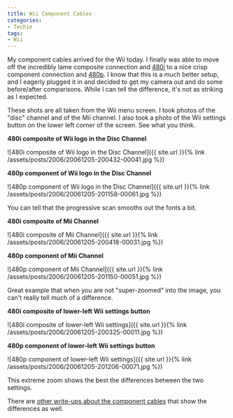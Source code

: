 ```yaml
---
title: Wii Component Cables
categories:
- Techie
tags:
- Wii
---
```


My component cables arrived for the Wii today. I finally was able to move off the incredibly lame composite connection and [480i](http://en.wikipedia.org/wiki/480i) to a nice crisp component connection and [480p](http://en.wikipedia.org/wiki/480p). I know that this is a much better setup, and I eagerly plugged it in and decided to get my camera out and do some before/after comparisons. While I can tell the difference, it's not as striking as I expected.
<!-- more --> These shots are all taken from the Wii menu screen. I took photos of the "disc" channel and of the Mii channel. I also took a photo of the Wii settings button on the lower left corner of the screen. See what you think.

**480i composite of Wii logo in the Disc Channel**

![480i composite of Wii logo in the Disc Channel]({{ site.url }}{% link /assets/posts/2006/20061205-200432-00041.jpg %})

**480p component of Wii logo in the Disc Channel**

![480p component of Wii logo in the Disc Channel]({{ site.url }}{% link /assets/posts/2006/20061205-201158-00061.jpg %})

You can tell that the progressive scan smooths out the fonts a bit.

**480i composite of Mii Channel**

![480i composite of Mii Channel]({{ site.url }}{% link /assets/posts/2006/20061205-200418-00031.jpg %})

**480p component of Mii Channel**

![480p component of Mii Channel]({{ site.url }}{% link /assets/posts/2006/20061205-201150-00051.jpg %})

Great example that when you are not "super-zoomed" into the image, you can't really tell much of a difference.

**480i composite of lower-left Wii settings button**

![480i composite of lower-left Wii settings]({{ site.url }}{% link /assets/posts/2006/20061205-200325-00011.jpg %})

**480p component of lower-left Wii settings button**

![480p component of lower-left Wii settings]({{ site.url }}{% link /assets/posts/2006/20061205-201206-00071.jpg %})

This extreme zoom shows the best the differences between the two settings.

There are [other write-ups about the component cables](http://www.lawrenceingraham.com/?p=38) that show the differences as well.
